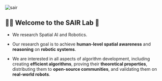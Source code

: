 ![sair](https://user-images.githubusercontent.com/8695500/210184988-5d48bbe5-b992-43f6-a20f-3ad1a5dabbd1.png)

## 🙋‍♀️ Welcome to the SAIR Lab 🙌


- We research Spatial AI and Robotics.

- Our research goal is to achieve **human-level spatial awareness** and **reasoning** on **robotic systems**.

- We are interested in all aspects of algorithm development, including creating **efficient algorithms**,
proving their **theoretical properties**, distributing them to **open-source communities**, and validating
them on **real-world robots**.
